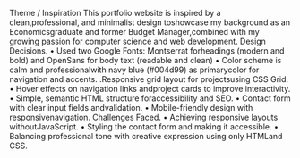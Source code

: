 Theme / Inspiration                 This portfolio website is inspired by a clean,professional, and minimalist design toshowcase my background as an Economicsgraduate and former Budget Manager,combined with my growing passion for computer science and web development.
Design Decisions.                      • Used two Google Fonts: Montserrat forheadings (modern and bold) and OpenSans for body text (readable and clean)                                  • Color scheme is calm and professionalwith navy blue (#004d99) as primarycolor for navigation and accents.                      .Responsive grid layout for projectsusing CSS Grid.                • Hover effects on navigation links andproject cards to improve interactivity.                         • Simple, semantic HTML structure foraccessibility and SEO.              • Contact form with clear input fields andvalidation.                         • Mobile-friendly design with responsivenavigation.
Challenges Faced.                      • Achieving responsive layouts withoutJavaScript.                     • Styling the contact form and making it accessible.                         • Balancing professional tone with creative expression using only HTMLand CSS.
